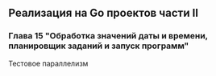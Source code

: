 ## Реализация на Go проектов части II
### Глава 15 "Обработка значений даты и времени, планировщик заданий и запуск программ"
Тестовое параллелизм